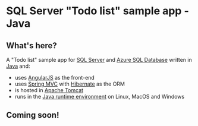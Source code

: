 # SQL Server "Todo list" sample app - Java

## What's here? ##

A "Todo list" sample app for [SQL Server](https://www.microsoft.com/en-us/server-cloud/products/sql-server-2016/) and [Azure SQL Database](https://azure.microsoft.com/en-us/documentation/services/sql-database/) written in [Java](http://www.oracle.com/technetwork/java/index-138747.html) and:
* uses [AngularJS]() as the front-end
* uses [Spring MVC](https://spring.io/docs) with [Hibernate](http://hibernate.org/orm/) as the ORM
* is hosted in [Apache Tomcat](http://tomcat.apache.org/)
* runs in the [Java runtime environment](http://www.oracle.com/technetwork/java/javase/downloads/jre8-downloads-2133155.html) on Linux, MacOS and Windows

## Coming soon! ##